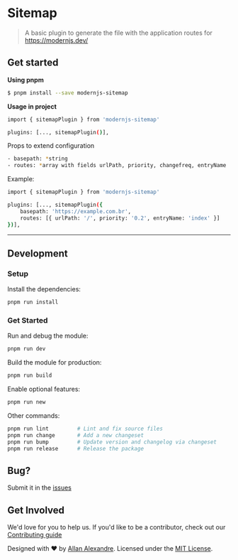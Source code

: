 # Sitemap

> A basic plugin to generate the file with the application routes for https://modernjs.dev/

## Get started

**Using pnpm**

```sh
$ pnpm install --save modernjs-sitemap
```

**Usage in project**

```sh
import { sitemapPlugin } from 'modernjs-sitemap'

plugins: [..., sitemapPlugin()],
```

Props to extend configuration

```sh
- basepath: *string
- routes: *array with fields urlPath, priority, changefreq, entryName
```

Example:

```sh
import { sitemapPlugin } from 'modernjs-sitemap'

plugins: [..., sitemapPlugin({
    basepath: 'https://example.com.br',
    routes: [{ urlPath: '/', priority: '0.2', entryName: 'index' }]
})],
```

-----

## Development

### Setup

Install the dependencies:

```bash
pnpm run install
```

### Get Started

Run and debug the module:

```bash
pnpm run dev
```

Build the module for production:

```bash
pnpm run build
```

Enable optional features:

```bash
pnpm run new
```

Other commands:

```bash
pnpm run lint         # Lint and fix source files
pnpm run change       # Add a new changeset
pnpm run bump         # Update version and changelog via changeset
pnpm run release      # Release the package
```

## Bug?

Submit it in the [issues](https://github.com/alexandesigner/modernjs-sitemap/issues)

## Get Involved

We'd love for you to help us. If you'd like to be a contributor, check out our <a href="https://github.com/alexandesigner/modernjs-sitemap/blob/master/.github/CONTRIBUTING.md" target="_blank">Contributing guide</a>

<p>Designed with ♥ by <a target="_blank" href="https://github.com/alexandesigner" title="Allan Alexandre">Allan Alexandre</a>. Licensed under the <a target="_blank" href="https://github.com/vishnucss/vishnu#license" title="MIT License">MIT License</a>.</p>
